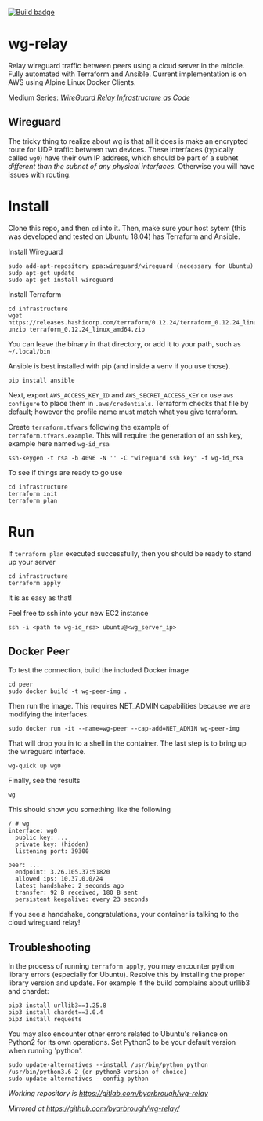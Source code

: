 [![Build badge](https://gitlab.com/byarbrough/wg-relay/badges/master/pipeline.svg)](https://gitlab.com/byarbrough/wg-relay)
# wg-relay
Relay wireguard traffic between peers using a cloud server in the middle.
Fully automated with Terraform and Ansible.
Current implementation is on AWS using Alpine Linux Docker Clients.

Medium Series: _[WireGuard Relay Infrastructure as Code](https://medium.com/@yarbrough.b/wireguard-relay-infrastructure-as-code-b337b77af9d5)_

## Wireguard
The tricky thing to realize about wg is that all it does is make an encrypted route for UDP traffic between two devices. These interfaces (typically called `wg0`) have their own IP address, which should be part of a subnet _different than the subnet of any physical interfaces._ Otherwise you will have issues with routing.

# Install
Clone this repo, and then `cd` into it.
Then, make sure your host sytem (this was developed and tested on Ubuntu 18.04) has Terraform and Ansible.

Install Wireguard
```
sudo add-apt-repository ppa:wireguard/wireguard (necessary for Ubuntu)
sudp apt-get update
sudo apt-get install wireguard
```

Install Terraform
```
cd infrastructure
wget https://releases.hashicorp.com/terraform/0.12.24/terraform_0.12.24_linux_amd64.zip
unzip terraform_0.12.24_linux_amd64.zip
```
You can leave the binary in that directory, or add it to your path, such as `~/.local/bin`

Ansible is best installed with pip (and inside a venv if you use those).
```
pip install ansible
```

Next, export `AWS_ACCESS_KEY_ID` and `AWS_SECRET_ACCESS_KEY` or use `aws configure` to place them in `.aws/credentials`. Terraform checks that file by default; however the profile name must match what you give terraform.

Create `terraform.tfvars` following the example of `terraform.tfvars.example`.
This will require the generation of an ssh key, example here named `wg-id_rsa`
```
ssh-keygen -t rsa -b 4096 -N '' -C "wireguard ssh key" -f wg-id_rsa
```

To see if things are ready to go use
```
cd infrastructure
terraform init
terraform plan
```

# Run
If `terraform plan` executed successfully, then you should be ready to stand up your server
```
cd infrastructure
terraform apply
```
It is as easy as that!

Feel free to ssh into your new EC2 instance
```
ssh -i <path to wg-id_rsa> ubuntu@<wg_server_ip>
```

## Docker Peer
To test the connection, build the included Docker image
```
cd peer
sudo docker build -t wg-peer-img .
```
Then run the image. This requires NET_ADMIN capabilities because we are modifying the interfaces.
```
sudo docker run -it --name=wg-peer --cap-add=NET_ADMIN wg-peer-img
```
That will drop you in to a shell in the container. The last step is to bring up the wireguard interface.
```
wg-quick up wg0
```
Finally, see the results
```
wg
```
This should show you something like the following
```
/ # wg
interface: wg0
  public key: ...
  private key: (hidden)
  listening port: 39300

peer: ...
  endpoint: 3.26.105.37:51820
  allowed ips: 10.37.0.0/24
  latest handshake: 2 seconds ago
  transfer: 92 B received, 180 B sent
  persistent keepalive: every 23 seconds
```
If you see a handshake, congratulations, your container is talking to the cloud wireguard relay!

## Troubleshooting
In the process of running `terraform apply`, you may encounter python library errors (especially for Ubuntu). Resolve this by installing the proper library version and update. For example if the build complains about urllib3 and chardet:
```
pip3 install urllib3==1.25.8
pip3 install chardet==3.0.4
pip3 install requests
```
You may also encounter other errors related to Ubuntu's reliance on Python2 for its own operations. Set Python3 to be your default version when running 'python'.
```
sudo update-alternatives --install /usr/bin/python python /usr/bin/python3.6 2 (or python3 version of choice)
sudo update-alternatives --config python
```

_Working repository is https://gitlab.com/byarbrough/wg-relay_

_Mirrored at https://github.com/byarbrough/wg-relay/_
